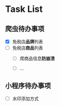 # Task List
## 爬虫待办事项
- [x] 免税店**品牌**列表
- [ ] 免税店**商品**列表
    - [ ] 爬商品信息**防崩溃**
    - [ ] ...


## 小程序待办事项
- [ ] 水印添加方式